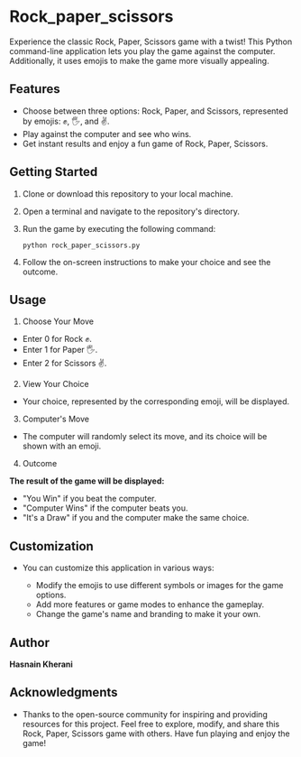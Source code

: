 # Rock_paper_scissors
Experience the classic Rock, Paper, Scissors game with a twist! This Python command-line application lets you play the game against the computer. Additionally, it uses emojis to make the game more visually appealing.

## Features

* Choose between three options: Rock, Paper, and Scissors, represented by emojis: ✊, 🖐, and ✌️.
* Play against the computer and see who wins.
* Get instant results and enjoy a fun game of Rock, Paper, Scissors.

## Getting Started
1. Clone or download this repository to your local machine.
2. Open a terminal and navigate to the repository's directory.
3. Run the game by executing the following command:

      `python rock_paper_scissors.py`
4. Follow the on-screen instructions to make your choice and see the outcome.

## Usage

1. Choose Your Move

  * Enter 0 for Rock ✊.
  * Enter 1 for Paper 🖐.
  * Enter 2 for Scissors ✌️.
  
  
2. View Your Choice

  * Your choice, represented by the corresponding emoji, will be displayed.

3. Computer's Move

  * The computer will randomly select its move, and its choice will be shown with an emoji.

4. Outcome

**The result of the game will be displayed:**
  * "You Win" if you beat the computer.
  * "Computer Wins" if the computer beats you.
  * "It's a Draw" if you and the computer make the same choice.

## Customization

* You can customize this application in various ways:

  * Modify the emojis to use different symbols or images for the game options.
  * Add more features or game modes to enhance the gameplay.
  * Change the game's name and branding to make it your own.
 
## Author

**Hasnain Kherani**

## Acknowledgments
* Thanks to the open-source community for inspiring and providing resources for this project.
Feel free to explore, modify, and share this Rock, Paper, Scissors game with others. Have fun playing and enjoy the game!
